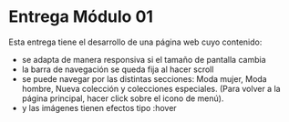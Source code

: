 # Entrega Módulo 01

Esta entrega tiene el desarrollo de una página web cuyo contenido: 

 - se adapta de manera responsiva si el tamaño de pantalla cambia
 - la barra de navegación se queda fija al hacer scroll
 - se puede navegar por las distintas secciones: Moda mujer, Moda hombre, Nueva colección y colecciones especiales.
 (Para volver a la página principal, hacer click sobre el icono de menú).
 - y las imágenes tienen efectos tipo :hover